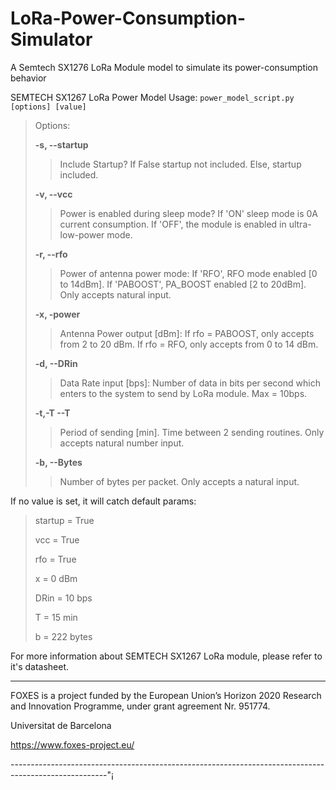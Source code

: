 # LoRa-Power-Consumption-Simulator
A Semtech SX1276 LoRa Module model to simulate its power-consumption behavior

SEMTECH SX1267 LoRa Power Model Usage:  `power_model_script.py [options] [value] `

> Options: 
>
>    **-s, --startup**
>>Include Startup? If False startup not included. Else, startup included. 
>
>   **-v, --vcc**
>>Power is enabled during sleep mode? If 'ON' sleep mode is 0A current consumption. If 'OFF', the module is enabled in ultra-low-power mode. 
>
>    **-r, --rfo**
>>Power of antenna power mode: If 'RFO', RFO mode enabled [0 to 14dBm]. If 'PABOOST', PA_BOOST enabled [2 to 20dBm]. Only accepts natural input. 
>
>    **-x, -power**
>>Antenna Power output [dBm]: If rfo = PABOOST, only accepts from 2 to 20 dBm. If rfo = RFO, only accepts from 0 to 14 dBm. 
>
 >   **-d, --DRin**
 >>Data Rate input [bps]: Number of data in bits per second which enters to the system to send by LoRa module. Max = 10bps. 
>
 >   **-t,-T --T**
 >>Period of sending [min]. Time between 2 sending routines. Only accepts natural number input. 
>
 >   **-b, --Bytes**
 >>Number of bytes per packet. Only accepts a natural input. 



If no value is set, it will catch default params: 
>
> startup = True 
>
> vcc = True 
>
> rfo = True 
>
> x = 0 dBm 
>
> DRin = 10 bps 
>
> T = 15 min 
>
> b = 222 bytes 



For more information about SEMTECH SX1267 LoRa module, please refer to it's datasheet.



------------------------------------------------------------------------------------------------------

FOXES is a project funded  by the European Union’s Horizon 2020 Research and Innovation Programme, under grant agreement Nr. 951774. 



Universitat de Barcelona  

https://www.foxes-project.eu/ 

------------------------------------------------------------------------------------------------------"¡